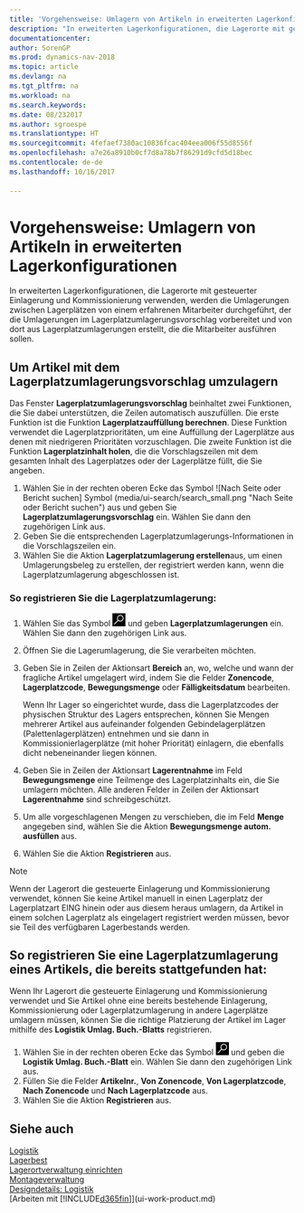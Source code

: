 ```yaml
---
title: 'Vorgehensweise: Umlagern von Artikeln in erweiterten Lagerkonfigurationen'
description: "In erweiterten Lagerkonfigurationen, die Lagerorte mit gesteuerter Einlagerung und Kommissionierung verwenden, werden die Umlagerungen zwischen Lagerplätzen von einem erfahrenen Mitarbeiter durchgeführt, der die Umlagerungen im Lagerplatzumlagerungsvorschlag vorbereitet und von dort aus Lagerplatzumlagerungen erstellt, die die Mitarbeiter ausführen sollen."
documentationcenter: 
author: SorenGP
ms.prod: dynamics-nav-2018
ms.topic: article
ms.devlang: na
ms.tgt_pltfrm: na
ms.workload: na
ms.search.keywords: 
ms.date: 08/232017
ms.author: sgroespe
ms.translationtype: HT
ms.sourcegitcommit: 4fefaef7380ac10836fcac404eea006f55d8556f
ms.openlocfilehash: a7e26a8910b0cf7d8a78b7f86291d9cfd5d18bec
ms.contentlocale: de-de
ms.lasthandoff: 10/16/2017

---
```

# <a name="how-to-move-items-in-advanced-warehouse-configurations"></a>Vorgehensweise: Umlagern von Artikeln in erweiterten Lagerkonfigurationen
In erweiterten Lagerkonfigurationen, die Lagerorte mit gesteuerter Einlagerung und Kommissionierung verwenden, werden die Umlagerungen zwischen Lagerplätzen von einem erfahrenen Mitarbeiter durchgeführt, der die Umlagerungen im Lagerplatzumlagerungsvorschlag vorbereitet und von dort aus Lagerplatzumlagerungen erstellt, die die Mitarbeiter ausführen sollen.  

## <a name="to-move-items-with-the-warehouse-movement-worksheet"></a>Um Artikel mit dem Lagerplatzumlagerungsvorschlag umzulagern
Das Fenster **Lagerplatzumlagerungsvorschlag** beinhaltet zwei Funktionen, die Sie dabei unterstützen, die Zeilen automatisch auszufüllen. Die erste Funktion ist die Funktion **Lagerplatzauffüllung berechnen**. Diese Funktion verwendet die Lagerplatzprioritäten, um eine Auffüllung der Lagerplätze aus denen mit niedrigeren Prioritäten vorzuschlagen. Die zweite Funktion ist die Funktion **Lagerplatzinhalt holen**, die die Vorschlagszeilen mit dem gesamten Inhalt des Lagerplatzes oder der Lagerplätze füllt, die Sie angeben.

1.  Wählen Sie in der rechten oberen Ecke das Symbol ![Nach Seite oder Bericht suchen] Symbol (media/ui-search/search_small.png "Nach Seite oder Bericht suchen") aus und geben Sie **Lagerplatzumlagerungsvorschlag** ein. Wählen Sie dann den zugehörigen Link aus.  
2.  Geben Sie die entsprechenden Lagerplatzumlagerungs-Informationen in die Vorschlagszeilen ein.  
3. Wählen Sie die Aktion **Lagerplatzumlagerung erstellen**aus, um einen Umlagerungsbeleg zu erstellen, der registriert werden kann, wenn die Lagerplatzumlagerung abgeschlossen ist.  

### <a name="to-register-the-warehouse-movement"></a>So registrieren Sie die Lagerplatzumlagerung:  
1.  Wählen Sie das Symbol ![Nach Seite oder Bericht suchen](media/ui-search/search_small.png "Nach Seite oder Bericht suchen") und geben **Lagerplatzumlagerungen** ein. Wählen Sie dann den zugehörigen Link aus.  
2.  Öffnen Sie die Lagerumlagerung, die Sie verarbeiten möchten.  
3.  Geben Sie in Zeilen der Aktionsart **Bereich** an, wo, welche und wann der fragliche Artikel umgelagert wird, indem Sie die Felder **Zonencode**, **Lagerplatzcode**, **Bewegungsmenge** oder **Fälligkeitsdatum** bearbeiten.  

    Wenn Ihr Lager so eingerichtet wurde, dass die Lagerplatzcodes der physischen Struktur des Lagers entsprechen, können Sie Mengen mehrerer Artikel aus aufeinander folgenden Gebindelagerplätzen (Palettenlagerplätzen) entnehmen und sie dann in Kommissionierlagerplätze (mit hoher Priorität) einlagern, die ebenfalls dicht nebeneinander liegen können.  
4.  Geben Sie in Zeilen der Aktionsart **Lagerentnahme** im Feld **Bewegungsmenge** eine Teilmenge des Lagerplatzinhalts ein, die Sie umlagern möchten. Alle anderen Felder in Zeilen der Aktionsart **Lagerentnahme** sind schreibgeschützt.  
5.  Um alle vorgeschlagenen Mengen zu verschieben, die im Feld **Menge** angegeben sind, wählen Sie die Aktion **Bewegungsmenge autom. ausfüllen** aus.  
6. Wählen Sie die Aktion **Registrieren** aus.  

> [!NOTE]  
>  Wenn der Lagerort die gesteuerte Einlagerung und Kommissionierung verwendet, können Sie keine Artikel manuell in einen Lagerplatz der Lagerplatzart EING hinein oder aus diesem heraus umlagern, da Artikel in einem solchen Lagerplatz als eingelagert registriert werden müssen, bevor sie Teil des verfügbaren Lagerbestands werden.

## <a name="to-register-the-movement-of-an-item-that-has-already-occurred"></a>So registrieren Sie eine Lagerplatzumlagerung eines Artikels, die bereits stattgefunden hat:  
Wenn Ihr Lagerort die gesteuerte Einlagerung und Kommissionierung verwendet und Sie Artikel ohne eine bereits bestehende Einlagerung, Kommissionierung oder Lagerplatzumlagerung in andere Lagerplätze umlagern müssen, können Sie die richtige Platzierung der Artikel im Lager mithilfe des **Logistik Umlag. Buch.-Blatts** registrieren.

1.  Wählen Sie in der rechten oberen Ecke das Symbol ![Nach Seite oder Bericht suchen](media/ui-search/search_small.png "Nach Seite oder Bericht suchen") und geben die **Logistik Umlag. Buch.-Blatt** ein. Wählen Sie dann den zugehörigen Link aus.  
2.  Füllen Sie die Felder **Artikelnr.**, **Von Zonencode**, **Von Lagerplatzcode**, **Nach Zonencode** und **Nach Lagerplatzcode** aus.  
3.  Wählen Sie die Aktion **Registrieren** aus.  

## <a name="see-also"></a>Siehe auch  
[Logistik](warehouse-manage-warehouse.md)  
[Lagerbest](inventory-manage-inventory.md)  
[Lagerortverwaltung einrichten](warehouse-setup-warehouse.md)     
[Montageverwaltung](assembly-assemble-items.md)    
[Designdetails: Logistik](design-details-warehouse-management.md)  
[Arbeiten mit [!INCLUDE[d365fin](includes/d365fin_md.md)]](ui-work-product.md)

